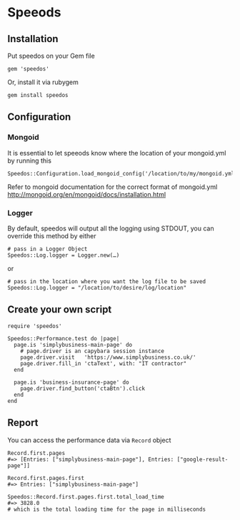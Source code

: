 # Speeods

## Installation
Put speedos on your Gem file

	gem 'speedos'

Or, install it via rubygem

	gem install speedos
	

## Configuration

### Mongoid
It is essential to let speeods know where the location of  your mongoid.yml by running this

	Speedos::Configuration.load_mongoid_config('/location/to/my/mongoid.yml')
	
Refer to mongoid documentation for the correct format of mongoid.yml <http://mongoid.org/en/mongoid/docs/installation.html>

### Logger
By default, speedos will output all the logging using STDOUT, you can override this method by either

	# pass in a Logger Object
	Speedos::Log.logger = Logger.new(…)

or

	# pass in the location where you want the log file to be saved
	Speedos::Log.logger = "/location/to/desire/log/location"

## Create your own script
	require 'speedos'
	
	Speedos::Performance.test do |page|
	  page.is 'simplybusiness-main-page' do
	    # page.driver is an capybara session instance
	    page.driver.visit   'https://www.simplybusiness.co.uk/'
	    page.driver.fill_in 'ctaText', with: "IT contractor"
	  end
	
	  page.is 'business-insurance-page' do
	    page.driver.find_button('ctaBtn').click
	  end
	end
  
## Report
You can access the performance data via `Record` object

	Record.first.pages
	#=> [Entries: ["simplybusiness-main-page"], Entries: ["google-result-page"]]
	
	Record.first.pages.first
	#=> Entries: ["simplybusiness-main-page"]
	
	Speedos::Record.first.pages.first.total_load_time
	#=> 3828.0 
	# which is the total loading time for the page in milliseconds
	
	
	